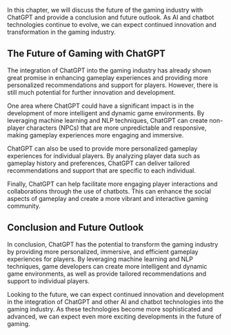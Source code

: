 
In this chapter, we will discuss the future of the gaming industry with ChatGPT and provide a conclusion and future outlook. As AI and chatbot technologies continue to evolve, we can expect continued innovation and transformation in the gaming industry.

The Future of Gaming with ChatGPT
---------------------------------

The integration of ChatGPT into the gaming industry has already shown great promise in enhancing gameplay experiences and providing more personalized recommendations and support for players. However, there is still much potential for further innovation and development.

One area where ChatGPT could have a significant impact is in the development of more intelligent and dynamic game environments. By leveraging machine learning and NLP techniques, ChatGPT can create non-player characters (NPCs) that are more unpredictable and responsive, making gameplay experiences more engaging and immersive.

ChatGPT can also be used to provide more personalized gameplay experiences for individual players. By analyzing player data such as gameplay history and preferences, ChatGPT can deliver tailored recommendations and support that are specific to each individual.

Finally, ChatGPT can help facilitate more engaging player interactions and collaborations through the use of chatbots. This can enhance the social aspects of gameplay and create a more vibrant and interactive gaming community.

Conclusion and Future Outlook
-----------------------------

In conclusion, ChatGPT has the potential to transform the gaming industry by providing more personalized, immersive, and efficient gameplay experiences for players. By leveraging machine learning and NLP techniques, game developers can create more intelligent and dynamic game environments, as well as provide tailored recommendations and support to individual players.

Looking to the future, we can expect continued innovation and development in the integration of ChatGPT and other AI and chatbot technologies into the gaming industry. As these technologies become more sophisticated and advanced, we can expect even more exciting developments in the future of gaming.
